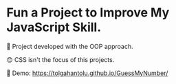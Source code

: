 # Fun a Project to Improve My JavaScript Skill.

💯 Project developed with the OOP approach.

😊 CSS isn't the focus of this projects.

🚀 Demo: <a href="https://tolgahantolu.github.io/GuessMyNumber/"> https://tolgahantolu.github.io/GuessMyNumber/ </a>
